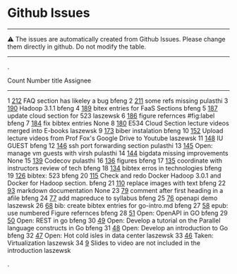 # Github Issues

---

:warning: The issues are automatically created from Github Issues. Please change them directly in github.
Do not modify the table.

---

.<div class="smalltable">


  Count   Number                                                          title                                                                Assignee
  ------- --------------------------------------------------------------- -------------------------------------------------------------------- ----------
  1       [212](https://github.com/cloudmesh-community/book/issues/212)   FAQ section has likeley a bug                                        bfeng
  2       [211](https://github.com/cloudmesh-community/book/issues/211)   some refs missing                                                    pulasthi
  3       [190](https://github.com/cloudmesh-community/book/issues/190)   Hadoop 3.1.1                                                         bfeng
  4       [189](https://github.com/cloudmesh-community/book/issues/189)   bitex entries for FaaS Sections                                      bfeng
  5       [187](https://github.com/cloudmesh-community/book/issues/187)   update cloud section for 523                                         laszewsk
  6       [186](https://github.com/cloudmesh-community/book/issues/186)   figure refernces \#fig:label                                         bfeng
  7       [184](https://github.com/cloudmesh-community/book/issues/184)   fix bibtex entries                                                   None
  8       [180](https://github.com/cloudmesh-community/book/issues/180)   E534 Cloud Section lecture videos merged into E-books                laszewsk
  9       [173](https://github.com/cloudmesh-community/book/issues/173)   biber instalation                                                    bfeng
  10      [152](https://github.com/cloudmesh-community/book/issues/152)   Upload lecture videos from Prof Fox's Google Drive to Youtube        laszewsk
  11      [148](https://github.com/cloudmesh-community/book/issues/148)   IU GUEST                                                             bfeng
  12      [146](https://github.com/cloudmesh-community/book/issues/146)   ssh port forwarding section                                          pulasthi
  13      [145](https://github.com/cloudmesh-community/book/issues/145)   Open: manage vm guests with virsh                                    pulasthi
  14      [144](https://github.com/cloudmesh-community/book/issues/144)   bigdata missing improvements                                         None
  15      [139](https://github.com/cloudmesh-community/book/issues/139)   Codecov                                                              pulasthi
  16      [136](https://github.com/cloudmesh-community/book/issues/136)   figures                                                              bfeng
  17      [135](https://github.com/cloudmesh-community/book/issues/135)   coordinate with instructors review of tech                           bfeng
  18      [134](https://github.com/cloudmesh-community/book/issues/134)   bibtex erros in technologies                                         bfeng
  19      [126](https://github.com/cloudmesh-community/book/issues/126)   bibtex: 523                                                          bfeng
  20      [115](https://github.com/cloudmesh-community/book/issues/115)   Check and redo Docker Hadoop 3.0.1 and Docker for Hadoop section.    bfeng
  21      [110](https://github.com/cloudmesh-community/book/issues/110)   replace images with text                                             bfeng
  22      [93](https://github.com/cloudmesh-community/book/issues/93)     markdown documentation                                               None
  23      [79](https://github.com/cloudmesh-community/book/issues/79)     comment after first heading in a afile                               bfeng
  24      [77](https://github.com/cloudmesh-community/book/issues/77)     add mapreduce to syllabus                                            bfeng
  25      [76](https://github.com/cloudmesh-community/book/issues/76)     openapi demo                                                         laszewsk
  26      [68](https://github.com/cloudmesh-community/book/issues/68)     bib: create bibtex entries for go-intro.md                           bfeng
  27      [58](https://github.com/cloudmesh-community/book/issues/58)     epub: use numbered Figure refernces                                  bfeng
  28      [51](https://github.com/cloudmesh-community/book/issues/51)     Open: OpenAPI in GO                                                  bfeng
  29      [50](https://github.com/cloudmesh-community/book/issues/50)     Open: REST in go                                                     bfeng
  30      [49](https://github.com/cloudmesh-community/book/issues/49)     Open: Develop a tutorial on the Parallel language constructs in Go   bfeng
  31      [48](https://github.com/cloudmesh-community/book/issues/48)     Open: Develop an introduction to Go                                  bfeng
  32      [47](https://github.com/cloudmesh-community/book/issues/47)     Open: Hot cold isles in data center                                  laszewsk
  33      [46](https://github.com/cloudmesh-community/book/issues/46)     Taken: Virtualization                                                laszewsk
  34      [9](https://github.com/cloudmesh-community/book/issues/9)       Slides to video are not included in the introduction                 laszewsk

.</div>






